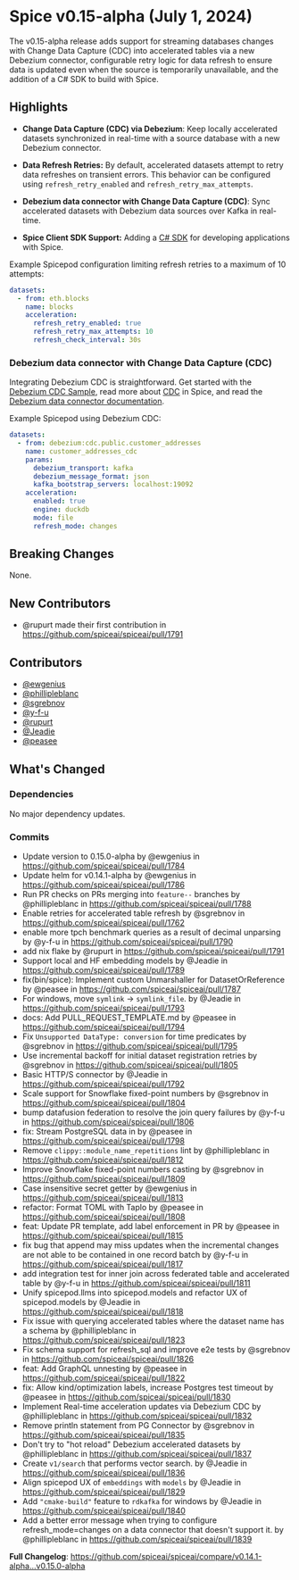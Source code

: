 # Spice v0.15-alpha (July 1, 2024)

The v0.15-alpha release adds support for streaming databases changes with Change Data Capture (CDC) into accelerated tables via a new Debezium connector, configurable retry logic for data refresh to ensure data is updated even when the source is temporarily unavailable, and the addition of a C# SDK to build with Spice.

## Highlights

- **Change Data Capture (CDC) via Debezium**: Keep locally accelerated datasets synchronized in real-time with a source database with a new Debezium connector.
- **Data Refresh Retries:** By default, accelerated datasets attempt to retry data refreshes on transient errors. This behavior can be configured using `refresh_retry_enabled` and `refresh_retry_max_attempts`.

- **Debezium data connector with Change Data Capture (CDC)**: Sync accelerated datasets with Debezium data sources over Kafka in real-time.

- **Spice Client SDK Support:** Adding a [C# SDK](https://github.com/spiceai/spice-dotnet/releases/tag/v0.1.0) for developing applications with Spice.

Example Spicepod configuration limiting refresh retries to a maximum of 10 attempts:

```yaml
datasets:
  - from: eth.blocks
    name: blocks
    acceleration:
      refresh_retry_enabled: true
      refresh_retry_max_attempts: 10
      refresh_check_interval: 30s
```

### Debezium data connector with Change Data Capture (CDC)

Integrating Debezium CDC is straightforward. Get started with the [Debezium CDC Sample](https://github.com/spiceai/samples/tree/trunk/cdc-debezium), read more about [CDC](https://docs.spiceai.org/features/cdc) in Spice, and read the [Debezium data connector documentation](https://docs.spiceai.org/data-connectors/debezium).

Example Spicepod using Debezium CDC:

```yaml
datasets:
  - from: debezium:cdc.public.customer_addresses
    name: customer_addresses_cdc
    params:
      debezium_transport: kafka
      debezium_message_format: json
      kafka_bootstrap_servers: localhost:19092
    acceleration:
      enabled: true
      engine: duckdb
      mode: file
      refresh_mode: changes
```

## Breaking Changes

None.

## New Contributors

- @rupurt made their first contribution in https://github.com/spiceai/spiceai/pull/1791

## Contributors

- [@ewgenius](https://github.com/ewgenius)
- [@phillipleblanc](https://github.com/phillipleblanc)
- [@sgrebnov](https://github.com/sgrebnov)
- [@y-f-u](https://github.com/y-f-u)
- [@rupurt](https://github.com/rupurt)
- [@Jeadie](https://github.com/Jeadie)
- [@peasee](https://github.com/peasee)

## What's Changed

### Dependencies

No major dependency updates.

### Commits
- Update version to 0.15.0-alpha by @ewgenius in https://github.com/spiceai/spiceai/pull/1784
- Update helm for v0.14.1-alpha by @ewgenius in https://github.com/spiceai/spiceai/pull/1786
- Run PR checks on PRs merging into `feature--` branches by @phillipleblanc in https://github.com/spiceai/spiceai/pull/1788
- Enable retries for accelerated table refresh by @sgrebnov in https://github.com/spiceai/spiceai/pull/1762
- enable more tpch benchmark queries as a result of decimal unparsing by @y-f-u in https://github.com/spiceai/spiceai/pull/1790
- add nix flake by @rupurt in https://github.com/spiceai/spiceai/pull/1791
- Support local and HF embedding models by @Jeadie in https://github.com/spiceai/spiceai/pull/1789
- fix(bin/spice): Implement custom Unmarshaller for DatasetOrReference by @peasee in https://github.com/spiceai/spiceai/pull/1787
- For windows, move `symlink` -> `symlink_file`. by @Jeadie in https://github.com/spiceai/spiceai/pull/1793
- docs: Add PULL_REQUEST_TEMPLATE.md by @peasee in https://github.com/spiceai/spiceai/pull/1794
- Fix `Unsupported DataType: conversion` for time predicates by @sgrebnov in https://github.com/spiceai/spiceai/pull/1795
- Use incremental backoff for initial dataset registration retries by @sgrebnov in https://github.com/spiceai/spiceai/pull/1805
- Basic HTTP/S connector by @Jeadie in https://github.com/spiceai/spiceai/pull/1792
- Scale support for Snowflake fixed-point numbers by @sgrebnov in https://github.com/spiceai/spiceai/pull/1804
- bump datafusion federation to resolve the join query failures by @y-f-u in https://github.com/spiceai/spiceai/pull/1806
- fix: Stream PostgreSQL data in by @peasee in https://github.com/spiceai/spiceai/pull/1798
- Remove `clippy::module_name_repetitions` lint by @phillipleblanc in https://github.com/spiceai/spiceai/pull/1812
- Improve Snowflake fixed-point numbers casting by @sgrebnov in https://github.com/spiceai/spiceai/pull/1809
- Case insensitive secret getter by @ewgenius in https://github.com/spiceai/spiceai/pull/1813
- refactor: Format TOML with Taplo by @peasee in https://github.com/spiceai/spiceai/pull/1808
- feat: Update PR template, add label enforcement in PR by @peasee in https://github.com/spiceai/spiceai/pull/1815
- fix bug that append may miss updates when the incremental changes are not able to be contained in one record batch by @y-f-u in https://github.com/spiceai/spiceai/pull/1817
- add integration test for inner join across federated table and accelerated table by @y-f-u in https://github.com/spiceai/spiceai/pull/1811
- Unify spicepod.llms into spicepod.models and refactor UX of spicepod.models by @Jeadie in https://github.com/spiceai/spiceai/pull/1818
- Fix issue with querying accelerated tables where the dataset name has a schema by @phillipleblanc in https://github.com/spiceai/spiceai/pull/1823
- Fix schema support for refresh_sql and improve e2e tests by @sgrebnov in https://github.com/spiceai/spiceai/pull/1826
- feat: Add GraphQL unnesting by @peasee in https://github.com/spiceai/spiceai/pull/1822
- fix: Allow kind/optimization labels, increase Postgres test timeout by @peasee in https://github.com/spiceai/spiceai/pull/1830
- Implement Real-time acceleration updates via Debezium CDC by @phillipleblanc in https://github.com/spiceai/spiceai/pull/1832
- Remove println statement from PG Connector by @sgrebnov in https://github.com/spiceai/spiceai/pull/1835
- Don't try to "hot reload" Debezium accelerated datasets by @phillipleblanc in https://github.com/spiceai/spiceai/pull/1837
- Create `v1/search` that performs vector search. by @Jeadie in https://github.com/spiceai/spiceai/pull/1836
- Align spicepod UX of `embeddings` with `models` by @Jeadie in https://github.com/spiceai/spiceai/pull/1829
- Add `"cmake-build"` feature to `rdkafka` for windows by @Jeadie in https://github.com/spiceai/spiceai/pull/1840
- Add a better error message when trying to configure refresh_mode=changes on a data connector that doesn't support it. by @phillipleblanc in https://github.com/spiceai/spiceai/pull/1839

**Full Changelog**: https://github.com/spiceai/spiceai/compare/v0.14.1-alpha...v0.15.0-alpha
